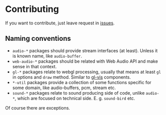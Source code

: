 # Contributing

If you want to contribute, just leave request in [issues](https://github.com/audio-lab/contributing/issues).

## Naming conventions

* `audio-*` packages should provide stream interfaces (at least). Unless it is known name, like `audio-buffer`.
* `web-audio-*` packages should be related with Web Audio API and make sense in that context.
* `gl-*` packages relate to webgl processing, usually that means at least `gl` in options and `draw` method. Similar to [gl-vis](https://github.com/gl-vis) components.
* `*-util` packages provide a collection of some functions specific for some domain, like audio-buffers, pcm, stream etc.
* `sound-*` packages relate to sound producing side of code, unlike `audio-*`, which are focused on technical side. E. g. `sound-bird` etc.

Of course there are exceptions.
